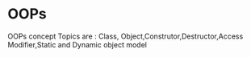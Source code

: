 # OOPs
OOPs concept 
Topics are : Class, Object,Construtor,Destructor,Access Modifier,Static and Dynamic object model 
